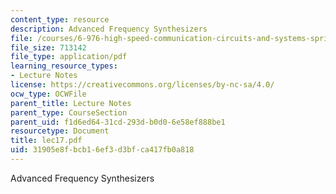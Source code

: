 ```yaml
---
content_type: resource
description: Advanced Frequency Synthesizers
file: /courses/6-976-high-speed-communication-circuits-and-systems-spring-2003/31905e8fbcb16ef3d3bfca417fb0a818_lec17.pdf
file_size: 713142
file_type: application/pdf
learning_resource_types:
- Lecture Notes
license: https://creativecommons.org/licenses/by-nc-sa/4.0/
ocw_type: OCWFile
parent_title: Lecture Notes
parent_type: CourseSection
parent_uid: f1d6ed64-31cd-293d-b0d0-6e58ef888be1
resourcetype: Document
title: lec17.pdf
uid: 31905e8f-bcb1-6ef3-d3bf-ca417fb0a818
---
```

Advanced Frequency Synthesizers